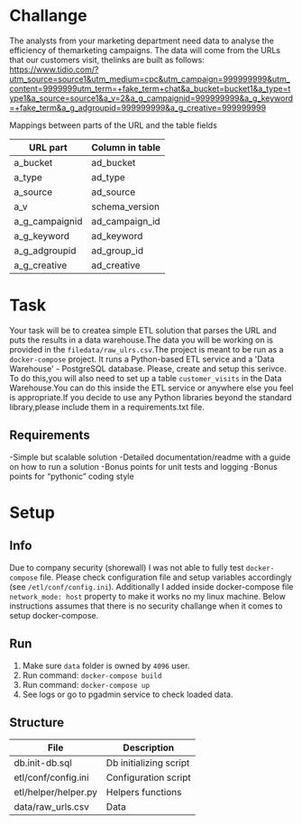 # Challange
The analysts from your marketing department need data to analyse the efficiency of themarketing campaigns. The data will come from the URLs that our customers visit, thelinks are built as follows:
https://www.tidio.com/?utm_source=source1&utm_medium=cpc&utm_campaign=999999999&utm_content=9999999utm_term=+fake_term+chat&a_bucket=bucket1&a_type=type1&a_source=source1&a_v=2&a_g_campaignid=999999999&a_g_keyword=+fake_term&a_g_adgroupid=999999999&a_g_creative=999999999



Mappings between parts of the URL and the table fields


| URL part              | Column in table |
| ----------------------| -----------------------|
| a_bucket              | ad_bucket              |
| a_type                | ad_type                |
| a_source              | ad_source              |
| a_v                   | schema_version         |
| a_g_campaignid        | ad_campaign_id         |
| a_g_keyword           | ad_keyword             |
| a_g_adgroupid         | ad_group_id            |
| a_g_creative          | ad_creative            |



# Task

Your task will be to createa simple ETL solution that parses the URL and puts the results in a data warehouse.The data you will be working on is provided in the `filedata/raw_ulrs.csv`.The project is meant to be run as a `docker-compose` project. It runs a Python-based ETL service and a 'Data Warehouse' - PostgreSQL database. Please, create and setup this serivce.
To do this,you will also need to set up a table `customer_visits`  in the Data Warehouse.You can do this inside the ETL service or anywhere else you feel is appropriate.If you decide to use any Python libraries beyond the standard library,please include them in a requirements.txt file.

## Requirements

-Simple but scalable solution
-Detailed documentation/readme with a guide on how to run a solution
-Bonus points for unit tests and logging
-Bonus points for “pythonic” coding style











# Setup


## Info
Due to company security (shorewall) I was not able to fully  test `docker-compose` file. 
Please check configuration file and setup variables accordingly (see `/etl/conf/config.ini`).
Additionally I added inside docker-compose file `network_mode: host` property to make it works
no my linux machine.
Below instructions assumes that there is no security challange when it comes to setup docker-compose.


## Run 
1. Make sure `data` folder is owned by `4096` user.
2. Run command: `docker-compose build`
3. Run command: `docker-compose up`
4. See logs or go to pgadmin service to check loaded data.


## Structure

| File                  | Description |
| ----------------------| ------------- |
| db.init-db.sql        | Db initializing script |
| etl/conf/config.ini   | Configuration script   |
| etl/helper/helper.py  | Helpers functions      |
| data/raw_urls.csv     | Data                   |
